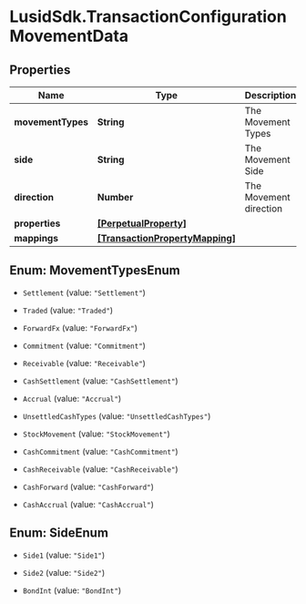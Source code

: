 # LusidSdk.TransactionConfigurationMovementData

## Properties
Name | Type | Description | Notes
------------ | ------------- | ------------- | -------------
**movementTypes** | **String** | The Movement Types | 
**side** | **String** | The Movement Side | 
**direction** | **Number** | The Movement direction | 
**properties** | [**[PerpetualProperty]**](PerpetualProperty.md) |  | [optional] 
**mappings** | [**[TransactionPropertyMapping]**](TransactionPropertyMapping.md) |  | [optional] 


<a name="MovementTypesEnum"></a>
## Enum: MovementTypesEnum


* `Settlement` (value: `"Settlement"`)

* `Traded` (value: `"Traded"`)

* `ForwardFx` (value: `"ForwardFx"`)

* `Commitment` (value: `"Commitment"`)

* `Receivable` (value: `"Receivable"`)

* `CashSettlement` (value: `"CashSettlement"`)

* `Accrual` (value: `"Accrual"`)

* `UnsettledCashTypes` (value: `"UnsettledCashTypes"`)

* `StockMovement` (value: `"StockMovement"`)

* `CashCommitment` (value: `"CashCommitment"`)

* `CashReceivable` (value: `"CashReceivable"`)

* `CashForward` (value: `"CashForward"`)

* `CashAccrual` (value: `"CashAccrual"`)




<a name="SideEnum"></a>
## Enum: SideEnum


* `Side1` (value: `"Side1"`)

* `Side2` (value: `"Side2"`)

* `BondInt` (value: `"BondInt"`)




